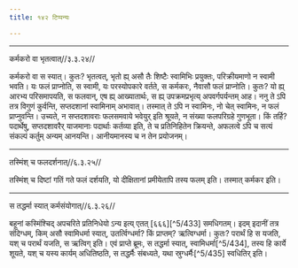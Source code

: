 ```yaml
---
title: १४२ टिप्पन्यः

---
```


[^5/431]: E1 gibt svāmitvena in Klammern

[^5/432]: E2: 5,259; E6: 2,147

____________________________________________


कर्मकरो वा भृतत्वात्//३.३.२४//

कर्मकरो वा स स्यात्। कुतः? भृतत्वत्, भृतो ह्य् असौ तैः शिष्टैः स्वामिभिः प्रयुक्तः, परिक्रीयमाणो न स्वामी भवति। यः फलं प्राप्नोति, स स्वामी, यः परस्योपकारे वर्तते, स कर्मकरः, नैवासौ फलं प्राप्नोति। कुतः? यो ह्य् आरभ्य परिसमापयति, स फलवान्, एष ह्य् आख्यातार्थः, स ह्य् उपक्रमप्रभृत्य् अपवर्गपर्यन्तम् आह। ननु ते ऽपि तत्र विगुणं कुर्वन्ति, सप्तदशानां स्वामिनाम् अभावात्। तस्मात् ते ऽपि न स्वामिनः, नो चेत् स्वामिनः, न फलं प्राप्नुवन्ति। उच्यते, न सप्तदशावराः फलसमवाये भवेयुर् इति श्रूयते, न संख्या फलपरिग्रहे गुणभूता। किं तर्हि? पदार्थेषु, सप्तदशावरैर् याजमानाः पदार्थाः कर्तव्या इति, ते च प्रतिनिहितेन क्रियन्ते, अफलत्वे ऽपि च सत्यं संकल्पं कर्तुम् अन्यम् आनयन्ति। आनीयमानस्य च न तेन प्रयोजनम्।


____________________________________________


तस्मिंश् च फलदर्शनात्//६.३.२५//

तस्मिंश् च दिष्टां गतिं गते फलं दर्शयति, यो दीक्षितानां प्रमीयेतापि तस्य फलम् इति। तस्मात् कर्मकर इति।


____________________________________________


स तद्धर्मा स्यात् कर्मसंयोगात्//६.३.२६//

बहूनां कस्मिंश्चिद् अपचरिते प्रतिनिधेयो ऽन्य इत्य् एतत् [६६६][^5/433] समधिगतम्। इदम् इदानीं तत्र संदिग्धम्, किम् असौ स्वामिधर्मा स्यात्, उतर्त्विग्धर्मा? किं प्राप्तम्? ऋत्विग्धर्मा। कुतः? परार्थं हि स यजति, यश् च परार्थं यजति, स ऋत्विग् इति। एवं प्राप्ते ब्रूमः, स तद्धर्मा स्यात्, स्वामिधर्मा[^5/434], तस्य हि कार्ये शूयते, यश् च यस्य कार्यम् अधितिष्ठति, स तद्धर्मैः संबध्यते, यथा स्रुग्धर्मैः[^5/435] स्वधितिर् इति।
